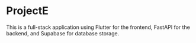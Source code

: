 # ProjectE

This is a full-stack application using Flutter for the frontend, FastAPI for the backend, and Supabase for database storage.